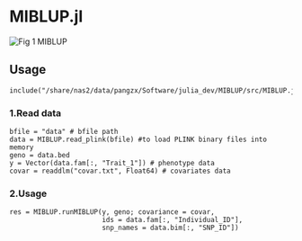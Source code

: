 # MIBLUP.jl
![Fig 1 MIBLUP](https://github.com/ZhixuPang/MIBLUP.jl/assets/137134445/6b5e056c-1209-4b4b-920d-c2c19c7979f9)

## Usage
```
include("/share/nas2/data/pangzx/Software/julia_dev/MIBLUP/src/MIBLUP.jl")
```
### 1.Read data
```
bfile = "data" # bfile path
data = MIBLUP.read_plink(bfile) #to load PLINK binary files into memory
geno = data.bed
y = Vector(data.fam[:, "Trait_1"]) # phenotype data
covar = readdlm("covar.txt", Float64) # covariates data
```

### 2.Usage
```
res = MIBLUP.runMIBLUP(y, geno; covariance = covar,
                       ids = data.fam[:, "Individual_ID"],
                       snp_names = data.bim[:, "SNP_ID"])
```

